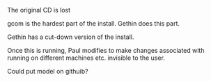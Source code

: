 The original CD is lost

gcom is the hardest part of the install.  Gethin does this part.

Gethin has a cut-down version of the install.

Once this is running, Paul modifies to make changes associated with running on different machines etc. invisible to the user.

Could put model on githuib?


